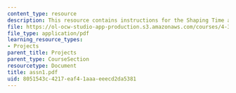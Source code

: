 ```yaml
---
content_type: resource
description: This resource contains instructions for the Shaping Time assignment.
file: https://ol-ocw-studio-app-production.s3.amazonaws.com/courses/4-301-introduction-to-the-visual-arts-spring-2007/8051543c4217eaf41aaaeeecd2da5381_assn1.pdf
file_type: application/pdf
learning_resource_types:
- Projects
parent_title: Projects
parent_type: CourseSection
resourcetype: Document
title: assn1.pdf
uid: 8051543c-4217-eaf4-1aaa-eeecd2da5381
---
```

